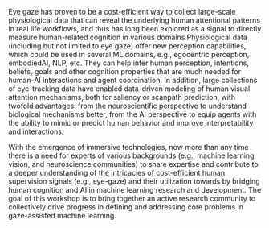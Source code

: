 Eye gaze has proven to be a cost-efficient way to collect large-scale physiological data that can reveal the underlying human attentional patterns in real life workflows, and thus has long been explored as a signal to directly measure human-related cognition in various domains  Physiological data (including but not limited to eye gaze) offer new perception capabilities, which could be used in several ML domains, e.g., egocentric perception, embodiedAI, NLP, etc. They can help infer human perception, intentions, beliefs, goals and other cognition properties that are much needed for human-AI interactions and agent coordination. In addition, large collections of eye-tracking data have enabled data-driven modeling of human visual attention mechanisms, both for saliency or scanpath prediction, with twofold advantages: from the neuroscientific perspective to understand biological mechanisms better, from the AI perspective to equip agents with the ability to mimic or predict human behavior and improve interpretability and interactions.

With the emergence of immersive technologies, now more than any time there is a need for experts of various backgrounds (e.g., machine learning, vision, and neuroscience communities) to share expertise and contribute to a deeper understanding of the intricacies of cost-efficient human supervision signals (e.g., eye-gaze) and their utilization towards by bridging human cognition and AI in machine learning research and development. The goal of this workshop is to bring together an active research community to collectively drive progress in defining and addressing core problems in gaze-assisted machine learning.
